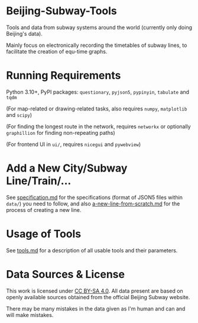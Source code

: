 # Beijing-Subway-Tools
Tools and data from subway systems around the world (currently only doing Beijing's data).

Mainly focus on electronically recording the timetables of subway lines, to facilitate the creation
of equ-time graphs.

# Running Requirements
Python 3.10+, PyPI packages: `questionary`, `pyjson5`, `pypinyin`, `tabulate` and `tqdm`

(For map-related or drawing-related tasks, also requires `numpy`, `matplotlib` and `scipy`)

(For finding the longest route in the network, requires `networkx` or optionally `graphillion` for finding non-repeating paths)

(For frontend UI in `ui/`, requires `nicegui` and `pywebview`)

# Add a New City/Subway Line/Train/...
See [specification.md](docs/specification.md) for the specifications (format of JSON5 files within `data/`) you need to
follow, and also [a-new-line-from-scratch.md](docs/a-new-line-from-scratch.md) for the process of creating a new line.

# Usage of Tools
See [tools.md](docs/tools.md) for a description of all usable tools and their parameters.

# Data Sources & License
This work is licensed under [CC BY-SA 4.0](https://creativecommons.org/licenses/by-sa/4.0/).
All data present are based on openly available sources obtained from the official Beijing Subway website.

There may be many mistakes in the data given as I'm human and can and will make mistakes.